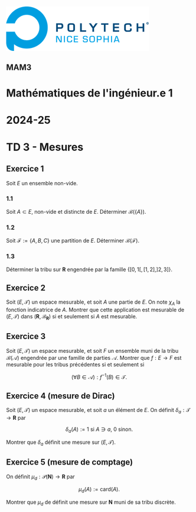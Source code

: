 ![PNS](https://raw.githubusercontent.com/pns-mam/mi1/master/logo-pns.png)

## MAM3

# Mathématiques de l'ingénieur.e 1
# 2024-25
# TD 3 - Mesures

## Exercice 1

Soit $E$ un ensemble non-vide.

### 1.1
Soit $A \subset E$, non-vide et distincte de $E$. Déterminer $\mathscr{B}(\lbrace A \rbrace)$.

### 1.2
Soit $\mathscr{F}:=\lbrace A,B,C \rbrace$ une partition de $E$. Déterminer $\mathscr{B}(\mathscr{F})$.

### 1.3
Déterminer la tribu sur $\mathbf{R}$ engendrée par la famille $\lbrace [0,1[,[1,2],]2,3] \rbrace$.

## Exercice 2

Soit $(E,\mathscr{T})$ un espace mesurable, et soit $A$ une partie de $E$. On note $\chi_A$ la fonction indicatrice de $A$. Montrer que cette application est mesurable de $(E,\mathscr{T})$ dans $(\mathbf{R},\mathscr{B}_{\mathbf{R}})$ si et seulement si $A$ est mesurable.

## Exercice 3

Soit $(E,\mathscr{T})$ un espace mesurable, et soit $F$ un ensemble muni de la tribu $\mathscr{B}(\mathscr{A})$ engendrée par une famille de parties $\mathscr{A}$. Montrer que $f:E \to F$ est mesurable pour les tribus précédentes si et seulement si

$$ (\forall B \in \mathscr{A}) : f^{-1}(B) \in \mathscr{T}. $$

## Exercice 4 (mesure de Dirac)

Soit $(E,\mathscr{T})$ un espace mesurable, et soit $a$ un élément de $E$. On définit
$\delta_a : \mathscr{T} \to \mathbf{R}$ par

$$ \delta_a(A) := 1 \text{ si $A \ni a$, $0$ sinon.} $$

Montrer que $\delta_a$ définit une mesure sur
$(E,\mathscr{T})$.

## Exercice 5 (mesure de comptage)
On définit $\mu_d : \mathscr{P}(\mathbf{N}) \to \mathbf{R}$ par

$$ \mu_d(A) := \text{card}(A). $$

Montrer que $\mu_d$ de définit une mesure sur $\mathbf{N}$ muni de sa tribu discrète.

